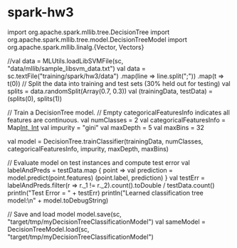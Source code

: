 # spark-hw3

import org.apache.spark.mllib.tree.DecisionTree
import org.apache.spark.mllib.tree.model.DecisionTreeModel
import org.apache.spark.mllib.linalg.{Vector, Vectors}


//val data = MLUtils.loadLibSVMFile(sc, "data/mllib/sample_libsvm_data.txt")
val data = sc.textFile("training/spark/hw3/data")
    .map(line => line.split(";"))
    .map(t => t(0))
// Split the data into training and test sets (30% held out for testing)
val splits = data.randomSplit(Array(0.7, 0.3))
val (trainingData, testData) = (splits(0), splits(1))

// Train a DecisionTree model.
//  Empty categoricalFeaturesInfo indicates all features are continuous.
val numClasses = 2
val categoricalFeaturesInfo = Map[Int, Int]()
val impurity = "gini"
val maxDepth = 5
val maxBins = 32

val model = DecisionTree.trainClassifier(trainingData, numClasses, categoricalFeaturesInfo,
  impurity, maxDepth, maxBins)

// Evaluate model on test instances and compute test error
val labelAndPreds = testData.map { point =>
  val prediction = model.predict(point.features)
  (point.label, prediction)
}
val testErr = labelAndPreds.filter(r => r._1 != r._2).count().toDouble / testData.count()
println("Test Error = " + testErr)
println("Learned classification tree model:\n" + model.toDebugString)

// Save and load model
model.save(sc, "target/tmp/myDecisionTreeClassificationModel")
val sameModel = DecisionTreeModel.load(sc, "target/tmp/myDecisionTreeClassificationModel")
